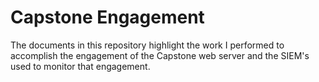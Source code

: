 # Capstone Engagement
The documents in this repository highlight the work I performed to accomplish the engagement of the 
Capstone web server and the SIEM's used to monitor that engagement.
